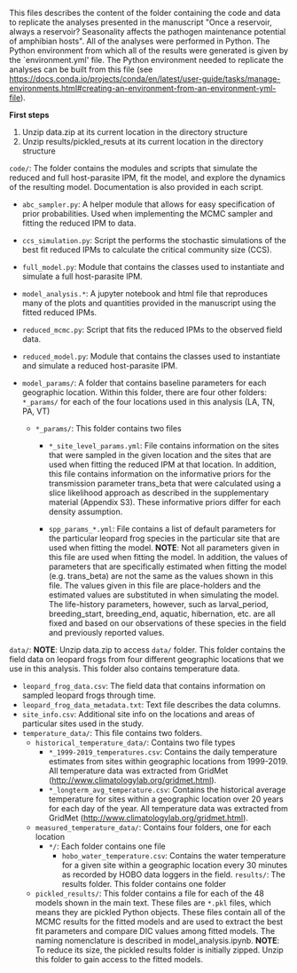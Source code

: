 This files describes the content of the folder containing the code and data to replicate the analyses presented in the manuscript "Once a reservoir, always a reservoir? Seasonality affects the pathogen maintenance potential of amphibian hosts". All of the analyses were performed in Python.  The Python environment from which all of the results were generated is given by the `environment.yml' file. The Python environment needed to replicate the analyses can be built from this file (see https://docs.conda.io/projects/conda/en/latest/user-guide/tasks/manage-environments.html#creating-an-environment-from-an-environment-yml-file).

**First steps**

1. Unzip data.zip at its current location in the directory structure
2. Unzip results/pickled_resuts at its current location in the directory structure

`code/`: The folder contains the modules and scripts that simulate the reduced and full host-parasite IPM, fit the model, and explore the dynamics of the resulting model. Documentation is also provided in each script.

- `abc_sampler.py`: A helper module that allows for easy specification of prior probabilities. Used when implementing the MCMC sampler and fitting the reduced IPM to data.

- `ccs_simulation.py`: Script the performs the stochastic simulations of the best fit reduced IPMs to calculate the critical community size (CCS).

- `full_model.py`: Module that contains the classes used to instantiate and simulate a full host-parasite IPM.

- `model_analysis.*`: A jupyter notebook and html file that reproduces many of the plots and quantities provided in the manuscript using the fitted reduced IPMs.

- `reduced_mcmc.py`: Script that fits the reduced IPMs to the observed field data.

- `reduced_model.py`: Module that contains the classes used to instantiate and simulate a reduced host-parasite IPM.

- `model_params/`: A folder that contains baseline parameters for each geographic location. Within this folder, there are four other folders: `*_params/` for each of the four locations used in this analysis (LA, TN, PA, VT)

    - `*_params/`: This folder contains two files

        - `*_site_level_params.yml`: File contains information on the sites that were sampled in the given location and the sites that are used when fitting the reduced IPM at that location. In addition, this file contains information on the informative priors for the transmission parameter trans_beta that were calculated using a slice likelihood approach as described in the supplementary material (Appendix S3). These informative priors differ for each density assumption.

        - `spp_params_*.yml`: File contains a list of default parameters for the particular leopard frog species in the particular site that are used when fitting the model. **NOTE**: Not all parameters given in this file are used when fitting the model. In addition, the values of parameters that are specifically estimated when fitting the model (e.g. trans_beta) are not the same as the values shown in this file.  The values given in this file are place-holders and the estimated values are substituted in when simulating the model.  The life-history parameters, however, such as larval_period, breeding_start, breeding_end, aquatic, hibernation, etc. are all fixed and based on our observations of these species in the field and previously reported values.

`data/`: **NOTE**: Unzip data.zip to access `data/` folder. This folder contains the field data on leopard frogs from four different geographic locations that we use in this analysis. This folder also contains temperature data.
- `leopard_frog_data.csv`: The field data that contains information on sampled leopard frogs through time.
- `leopard_frog_data_metadata.txt`: Text file describes the data columns.
- `site_info.csv`: Additional site info on the locations and areas of particular sites used in the study.
- `temperature_data/`: This file contains two folders.
    - `historical_temperature_data/`: Contains two file types
        - `*_1999-2019_temperatures.csv`: Contains the daily temperature estimates from sites within geographic locations from 1999-2019.  All temperature data was extracted from GridMet (http://www.climatologylab.org/gridmet.html).
        - `*_longterm_avg_temperature.csv`: Contains the historical average temperature for sites within a geographic location over 20 years for each day of the year. All temperature data was extracted from GridMet (http://www.climatologylab.org/gridmet.html).
    - `measured_temperature_data/`: Contains four folders, one for each location
        - `*/`: Each folder contains one file
            - `hobo_water_temperature.csv`: Contains the water temperature for a given site within a geographic location every 30 minutes as recorded by HOBO data loggers in the field.
`results/`: The results folder. This folder contains one folder
    - `pickled_results/`: This folder contains a file for each of the 48 models shown in the main text. These files are `*.pkl` files, which means they are pickled Python objects.  These files contain all of the MCMC results for the fitted models and are used to extract the best fit parameters and compare DIC values among fitted models.  The naming nomenclature is described in model_analysis.ipynb. **NOTE**: To reduce its size, the pickled results folder is initially zipped.  Unzip this folder to gain access to the fitted models.
